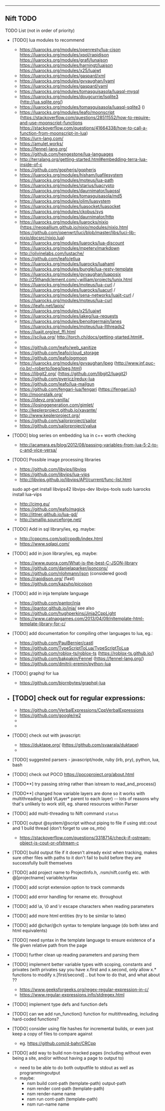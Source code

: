 ---------
Nift TODO 
---------

TODO List (not in order of priority)
* [TODO] lua modules to recommend
	- https://luarocks.org/modules/openresty/lua-cjson https://luarocks.org/modules/xpol/rapidjson https://luarocks.org/modules/grafi/lunajson https://luarocks.org/modules/harningt/luajson https://luarocks.org/modules/x25/luajwt
	- https://luarocks.org/modules/gaspard/xml
	- https://luarocks.org/modules/gvvaughan/lyaml
	- https://luarocks.org/modules/gaspard/yaml
	- https://luarocks.org/modules/tomasguisasola/luasql-mysql 
	- https://luarocks.org/modules/dougcurrie/lsqlite3 (http://lua.sqlite.org/)
	- https://luarocks.org/modules/tomasguisasola/luasql-sqlite3 ()
	- https://luarocks.org/modules/leafo/moonscript (https://stackoverflow.com/questions/28511552/how-to-require-and-use-moonscript-functions https://stackoverflow.com/questions/41664338/how-to-call-a-function-from-moonscript-in-lua)
	- https://urn-lang.com/ 
	- https://amulet.works/
	- https://fennel-lang.org/
	- https://github.com/hengestone/lua-languages
	- http://terralang.org/getting-started.html#embedding-terra-lua-inside-of-c
	- https://github.com/gopherjs/gopherjs
	- https://luarocks.org/modules/hisham/luafilesystem https://luarocks.org/modules/moteus/lua-path
	- https://luarocks.org/modules/starius/luacrypto https://luarocks.org/modules/daurnimator/luaossl https://luarocks.org/modules/tomasguisasola/md5
	- https://luarocks.org/modules/olim/luasystem
	- https://luarocks.org/modules/luasocket/luasocket
	- https://luarocks.org/modules/ckobus/sys
	- https://luarocks.org/modules/daurnimator/http
	- https://luarocks.org/modules/luarocks/nixio (https://neopallium.github.io/nixio/modules/nixio.html https://github.com/openwrt/luci/blob/master/libs/luci-lib-nixio/docsrc/nixio.lua)
	- https://luarocks.org/modules/luarocks/lua-discount https://luarocks.org/modules/mpeterv/markdown
	- http://olivinelabs.com/lustache/
	- https://github.com/leafo/etlua
	- https://luarocks.org/modules/luarocks/luahaml
	- https://luarocks.org/modules/bungle/lua-resty-template
	- https://luarocks.org/modules/gvvaughan/luaposix http://25thandclement.com/~william/projects/lunix.html
	- https://luarocks.org/modules/moteus/lua-curl / https://luarocks.org/modules/luarocks/luacurl / https://luarocks.org/modules/sena-networks/luajit-curl / https://luarocks.org/modules/moteus/lua-curl
	- https://leafo.net/lapis/
	- https://luarocks.org/modules/x25/luajwt
	- https://luarocks.org/modules/jakeg/lua-requests
	- https://luarocks.org/modules/benoitgermain/lanes https://luarocks.org/modules/moteus/lua-llthreads2
	- https://luajit.org/ext_ffi.html
	- https://scilua.org/ http://torch.ch/docs/getting-started.html#_ 
	- 
	- https://github.com/leafo/web_sanitize
	- https://github.com/leafo/cloud_storage
	- https://github.com/leafo/pgmoon
	- https://luarocks.org/modules/gvvaughan/lpeg (http://www.inf.puc-rio.br/~roberto/lpeg/lpeg.html)
	- https://libgit2.org/ (https://github.com/libgit2/luagit2)
	- https://github.com/pyericz/redux-lua
	- https://github.com/leafo/lua-mailgun
	- https://github.com/fengari-lua/fengari (https://fengari.io/)
	- http://moonstalk.org/
	- https://idevz.org/vanilla/
	- https://losinggeneration.com/gimlet/
	- http://keplerproject.github.io/xavante/
	- http://www.keplerproject.org/
	- https://github.com/sailorproject/sailor
	- https://github.com/sailorproject/valua


* [TODO] blog series on embedding lua in c++ worth checking
	- http://acamara.es/blog/2012/08/passing-variables-from-lua-5-2-to-c-and-vice-versa/

* [TODO] Possible image processing libraries
	- https://github.com/libvips/libvips
	- https://github.com/libvips/lua-vips
	- http://libvips.github.io/libvips/API/current/func-list.html


	sudo apt-get install libvips42 libvips-dev libvips-tools
	sudo luarocks install lua-vips

	- http://cimg.eu/
	- https://github.com/leafo/magick
	- http://ittner.github.io/lua-gd/
	- http://smallip.sourceforge.net/


* [TODO] Add in sql library/ies, eg. maybe:
	- http://cppcms.com/sql/cppdb/index.html
	- https://www.sqlapi.com/

* [TODO] add in json library/ies, eg. maybe:
	- https://www.quora.com/What-is-the-best-C-JSON-library
	- https://github.com/danielaparker/jsoncons/
	- https://github.com/nlohmann/json (considered good)
	- https://rapidjson.org/ (fast)
	- https://github.com/kazuho/picojson

* [TODO] add in inja template language
	- https://github.com/pantor/inja
	- https://pantor.github.io/inja/
see also
	- https://github.com/hughperkins/Jinja2CppLight
	- https://www.catnapgames.com/2013/04/09/nltemplate-html-template-library-for-c/

* [TODO] add documentation for compiling other languages to lua, eg.:
	- https://github.com/PaulBernier/castl
	- https://github.com/TypeScriptToLua/TypeScriptToLua
	- https://github.com/roblox-ts/roblox-ts (https://roblox-ts.github.io/)
	- https://github.com/bakpakin/Fennel (https://fennel-lang.org/)
	- https://github.com/dmitrii-eremin/python-lua

* [TODO] graphql for lua
	- https://github.com/bjornbytes/graphql-lua

* [TODO] check out for regular expressions:
	- 
	- https://github.com/VerbalExpressions/CppVerbalExpressions
	- https://github.com/google/re2
	-
	-

* [TODO] check out with javascript:
	- https://duktape.org/ (https://github.com/svaarala/duktape)
	-

* [TODO] suggested parsers - javascript/node, ruby (irb, pry), python, lua, bash

* [TODO] check out POCO https://pocoproject.org/about.html

* [TODO**] try passing string rather than istream to read_and_process()
* [TODO**] changed how variable layers are done so it works with multithreading (add VLayer* parent to each layer)
		-- lots of reasons why that's unlikely to work still, eg. shared resources within Parser


* [TODO] add multi-threading to Nift command `status`

* [TODO] output @system/@script without piping to file if using std::cout and 1 build thread (don't forget to use os_mtx)
	- https://stackoverflow.com/questions/3318714/check-if-ostream-object-is-cout-or-ofstream-c

* [TODO] build output file if it doesn't already exist when tracking, makes sure other files with paths to it don't fail to build before they are successfully built themselves

* [TODO] add project name to ProjectInfo.h, .nsm/nift.config etc. with @[projectname] variable/syntax

* [TODO] add script extension option to track commands

* [TODO] add error handling for rename etc. throughout

* [TODO] add \a, \0 and \r escape characters when reading parameters
* [TODO] add more html entities (try to be similar to latex)
* [TODO] add @char/@ch syntax to template language (do both latex and html equivalents)

* [TODO] need syntax in the template language to ensure existence of a file given relative path from the page
* [TODO] further clean up reading parameters and parsing them
* [TODO] implement better variable types with scoping, constants and privates (with privates say you have x.first and x.second, only allow x.* functions to modify x.[first/second] .. but how to do that, and what about ??
	- https://www.geeksforgeeks.org/regex-regular-expression-in-c/
	- https://www.regular-expressions.info/stdregex.html
* [TODO] implement type defs and function defs
* [TODO] can we add run_function() function for multithreading, including hard-coded functions?

* [TODO] consider using file hashes for incremental builds, or even just keep a copy of files to compare against
	- eg. https://github.com/d-bahr/CRCpp

* [TODO] add way to build non-tracked pages (including without even being a site, and/or without having a page to output to)
	- need to be able to do both outputfile to stdout as well as programmingoutput
	- maybe:
		- nsm build cont-path (template-path) output-path
		- nsm render cont-path (template-path)
		- nsm render-name name
		- nsm run cont-path (template-path)
		- nsm run-name name
